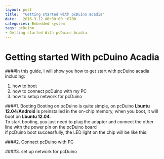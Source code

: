 ```yaml
---
layout: post
title:  "Getting started with pcDuino acadia"
date:   2016-3-12 00:00:00 +0700
categories: Embedded system
tags: pcDuino
- Getting started With pcDuino Acadia
---
```


# Getting started With pcDuino Acadia
####In this guide, I will show you how to get start with pcDuino acadia including:
1. how to boot
2. how to connect pcDuino with my PC
3. how to setup network for pcDuino

####1. Booting
Booting on pcDuino is quite simple, on pcDuino **Lbuntu 12.04**/**Android** is preinstalled in the on-chip memory, when you boot, it will boot on **Lbuntu 12.04**.  
To start booting, you just need to plug the adapter and connect the other line with the power pin on the pcDuino board  
if pcDuino boot successfully, the LED light on the chip will be like this:


####2. Connect pcDuino with PC


####3. set up network for pcDuino 